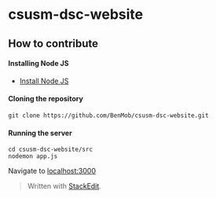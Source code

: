 # csusm-dsc-website

## How to contribute

#### Installing Node JS 
 - [Install Node JS](https://nodejs.dev/learn/how-to-install-nodejs)

 #### Cloning the repository

    git clone https://github.com/BenMob/csusm-dsc-website.git

#### Running the server

    cd csusm-dsc-website/src
    nodemon app.js
  
  Navigate to [localhost:3000](http://localhost:3000/)
  
> Written with [StackEdit](https://stackedit.io/).